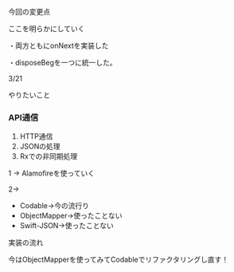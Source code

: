 今回の変更点

ここを明らかにしていく

・両方ともにonNextを実装した

・disposeBegを一つに統一した。



3/21

やりたいこと

### API通信

1. HTTP通信
2. JSONの処理
3. Rxでの非同期処理



1 → Alamofireを使っていく

2→

- Codable→今の流行り
- ObjectMapper→使ったことない
- Swift-JSON→使ったことない



実装の流れ

今はObjectMapperを使ってみてCodableでリファクタリングし直す！







​     